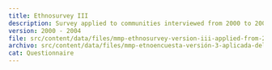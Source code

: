 ```yaml
---
title: Ethnosurvey III
description: Survey applied to communities interviewed from 2000 to 2004
version: 2000 - 2004
file: src/content/data/files/mmp-ethnosurvey-version-iii-applied-from-2000-to-2004.pdf
archivo: src/content/data/files/mmp-etnoencuesta-versión-3-aplicada-del-2000-al-2004.pdf
cat: Questionnaire
---
```

